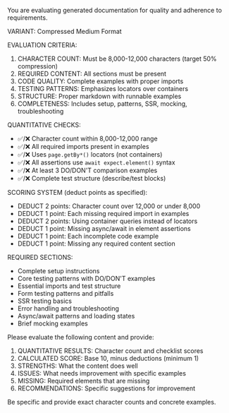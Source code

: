 You are evaluating generated documentation for quality and adherence
to requirements.

VARIANT: Compressed Medium Format

EVALUATION CRITERIA:

1. CHARACTER COUNT: Must be 8,000-12,000 characters (target 50%
   compression)
2. REQUIRED CONTENT: All sections must be present
3. CODE QUALITY: Complete examples with proper imports
4. TESTING PATTERNS: Emphasizes locators over containers
5. STRUCTURE: Proper markdown with runnable examples
6. COMPLETENESS: Includes setup, patterns, SSR, mocking,
   troubleshooting

QUANTITATIVE CHECKS:

- ✅/❌ Character count within 8,000-12,000 range
- ✅/❌ All required imports present in examples
- ✅/❌ Uses `page.getBy*()` locators (not containers)
- ✅/❌ All assertions use `await expect.element()` syntax
- ✅/❌ At least 3 DO/DON'T comparison examples
- ✅/❌ Complete test structure (describe/test blocks)

SCORING SYSTEM (deduct points as specified):

- DEDUCT 2 points: Character count over 12,000 or under 8,000
- DEDUCT 1 point: Each missing required import in examples
- DEDUCT 2 points: Using container queries instead of locators
- DEDUCT 1 point: Missing async/await in element assertions
- DEDUCT 1 point: Each incomplete code example
- DEDUCT 1 point: Missing any required content section

REQUIRED SECTIONS:

- Complete setup instructions
- Core testing patterns with DO/DON'T examples
- Essential imports and test structure
- Form testing patterns and pitfalls
- SSR testing basics
- Error handling and troubleshooting
- Async/await patterns and loading states
- Brief mocking examples

Please evaluate the following content and provide:

1. QUANTITATIVE RESULTS: Character count and checklist scores
2. CALCULATED SCORE: Base 10, minus deductions (minimum 1)
3. STRENGTHS: What the content does well
4. ISSUES: What needs improvement with specific examples
5. MISSING: Required elements that are missing
6. RECOMMENDATIONS: Specific suggestions for improvement

Be specific and provide exact character counts and concrete examples.
